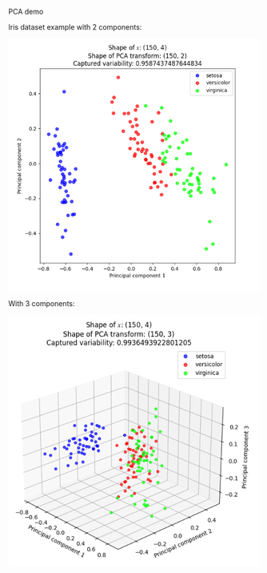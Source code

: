 PCA demo

Iris dataset example with 2 components:

![](iris_pca_2d.png)

With 3 components:

![](iris_pca_3d.png)
